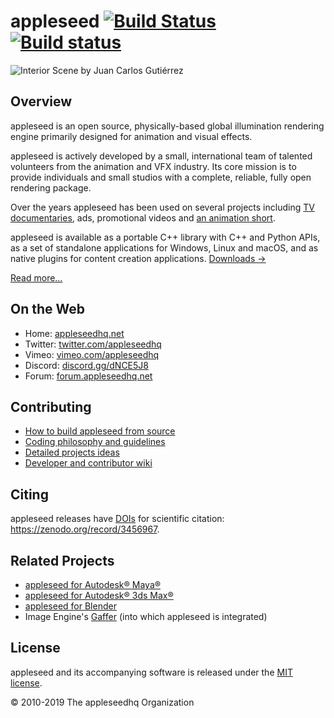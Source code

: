 # appleseed [![Build Status](https://travis-ci.org/appleseedhq/appleseed.svg?branch=master)](https://travis-ci.org/appleseedhq/appleseed) [![Build status](https://ci.appveyor.com/api/projects/status/7550aaymiusjpk20?svg=true)](https://ci.appveyor.com/project/appleseedhq/appleseed)

![Interior Scene by Juan Carlos Gutiérrez](https://github.com/appleseedhq/appleseedhq.github.io/raw/master/img/renders/jc-interior.jpg)

## Overview

appleseed is an open source, physically-based global illumination rendering engine primarily designed for animation and visual effects.

appleseed is actively developed by a small, international team of talented volunteers from the animation and VFX industry. Its core mission is to provide individuals and small studios with a complete, reliable, fully open rendering package.

Over the years appleseed has been used on several projects including [TV documentaries](https://vimeo.com/81199785), ads, promotional videos and [an animation short](http://www.fetchaveryshortfilm.com/).

appleseed is available as a portable C++ library with C++ and Python APIs, as a set of standalone applications for Windows, Linux and macOS, and as native plugins for content creation applications. [Downloads &rarr;](https://appleseedhq.net/download.html)

[Read more&hellip;](https://appleseedhq.net/about.html)

## On the Web

* Home: [appleseedhq.net](https://appleseedhq.net/)
* Twitter: [twitter.com/appleseedhq](https://twitter.com/appleseedhq)
* Vimeo: [vimeo.com/appleseedhq](https://vimeo.com/appleseedhq)
* Discord: [discord.gg/dNCE5J8](https://discord.gg/dNCE5J8)
* Forum: [forum.appleseedhq.net](https://forum.appleseedhq.net/)

## Contributing

* [How to build appleseed from source](https://github.com/appleseedhq/appleseed/wiki/Building-appleseed)
* [Coding philosophy and guidelines](https://github.com/appleseedhq/appleseed/wiki/Coding-Philosophy-and-Guidelines)
* [Detailed projects ideas](https://github.com/appleseedhq/appleseed/wiki/List-of-Project-ideas-for-GSoC-2019)
* [Developer and contributor wiki](https://github.com/appleseedhq/appleseed/wiki)

## Citing

appleseed releases have [DOIs](https://en.wikipedia.org/wiki/Digital_object_identifier) for scientific citation: https://zenodo.org/record/3456967.

## Related Projects

* [appleseed for Autodesk® Maya®](https://github.com/appleseedhq/appleseed-maya)
* [appleseed for Autodesk® 3ds Max®](https://github.com/appleseedhq/appleseed-max)
* [appleseed for Blender](https://github.com/appleseedhq/blenderseed)
* Image Engine's [Gaffer](http://www.gafferhq.org/) (into which appleseed is integrated)

## License

appleseed and its accompanying software is released under the [MIT license](https://en.wikipedia.org/wiki/MIT_License).

© 2010-2019 The appleseedhq Organization
